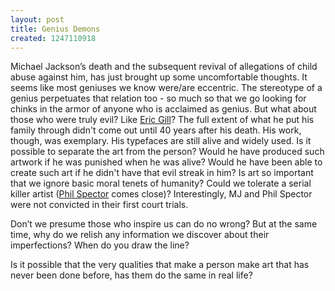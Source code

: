 ```yaml
--- 
layout: post
title: Genius Demons
created: 1247110918
---
```

<p>Michael Jackson&rsquo;s death and the subsequent revival of allegations of child abuse against him, has just brought up some uncomfortable thoughts. It seems like most geniuses we know were/are eccentric. The stereotype of a genius perpetuates that relation too - so much so that we go looking for chinks in the armor of anyone who is acclaimed as genius. But what about those who were truly evil? Like <a href="http://en.wikipedia.org/wiki/Eric_Gill#Controversies">Eric Gill</a>? The full extent of what he put his family through didn&#x27;t come out until 40 years after his death. His work, though, was exemplary. His typefaces are still alive and widely used. Is it possible to separate the art from the person? Would he have produced such artwork if he was punished when he was alive? Would he have been able to create such art if he didn&#x27;t have that evil streak in him? Is art so important that we ignore basic moral tenets of humanity? Could we tolerate a serial killer artist (<a href="http://en.wikipedia.org/wiki/Phil_Spector#Murder_case">Phil Spector</a> comes close)? Interestingly, MJ and Phil Spector were not convicted in their first court trials.</p>
<p>Don&rsquo;t we presume those who inspire us can do no wrong? But at the same time, why do we relish any information we discover about their imperfections? When do you draw the line?</p>
<p>Is it possible that the very qualities that make a person make art that has never been done before, has them do the same in real life?</p> 
